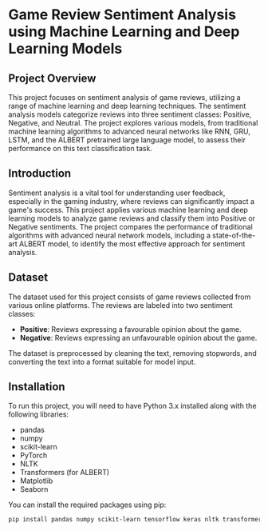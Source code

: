 # Game Review Sentiment Analysis using Machine Learning and Deep Learning Models

## Project Overview
This project focuses on sentiment analysis of game reviews, utilizing a range of machine learning and deep learning techniques. The sentiment analysis models categorize reviews into three sentiment classes: Positive, Negative, and Neutral. The project explores various models, from traditional machine learning algorithms to advanced neural networks like RNN, GRU, LSTM, and the ALBERT pretrained large language model, to assess their performance on this text classification task.

## Introduction
Sentiment analysis is a vital tool for understanding user feedback, especially in the gaming industry, where reviews can significantly impact a game's success. This project applies various machine learning and deep learning models to analyze game reviews and classify them into Positive or Negative sentiments. The project compares the performance of traditional algorithms with advanced neural network models, including a state-of-the-art ALBERT model, to identify the most effective approach for sentiment analysis.

## Dataset
The dataset used for this project consists of game reviews collected from various online platforms. The reviews are labeled into two sentiment classes:
- **Positive**: Reviews expressing a favourable opinion about the game.
- **Negative**: Reviews expressing an unfavourable opinion about the game.

The dataset is preprocessed by cleaning the text, removing stopwords, and converting the text into a format suitable for model input.

## Installation
To run this project, you will need to have Python 3.x installed along with the following libraries:

- pandas
- numpy
- scikit-learn
- PyTorch
- NLTK
- Transformers (for ALBERT)
- Matplotlib
- Seaborn

You can install the required packages using pip:
```bash
pip install pandas numpy scikit-learn tensorflow keras nltk transformers matplotlib seaborn
